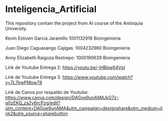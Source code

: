 # Inteligencia_Artificial
This repository contain the project from AI course of the Antioquia University

Kevin Estiven Garcia Jaramillo 1001132918   Bioingenieria
 
Juan Diego Caguasango Cajigas: 1004232960   Bioingenieria

Anny Elizabeth Raigoza Restrepo: 1000190629 Bioingenieria

Link de Youtube Entrega 2: https://youtu.be/-jHBpw64VpI

Link de Youtube Entrega 3: https://www.youtube.com/watch?v=7L7kwPMow78

Link de Canva por respaldo de Youtube: https://www.canva.com/design/DAGoe9unAMA/kG7z-g0zEKQ_za2y6rcPzg/edit?utm_content=DAGoe9unAMA&utm_campaign=designshare&utm_medium=link2&utm_source=sharebutton
